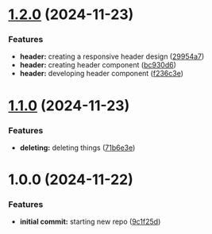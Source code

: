# [1.2.0](https://github.com/luvsscorpius/dev-and-portfolio-react/compare/v1.1.0...v1.2.0) (2024-11-23)


### Features

* **header:** creating a responsive header design ([29954a7](https://github.com/luvsscorpius/dev-and-portfolio-react/commit/29954a766808648b62a5c8d7c6cea12e52da889b))
* **header:** creating header component ([bc930d6](https://github.com/luvsscorpius/dev-and-portfolio-react/commit/bc930d60024d6701ac217d9118afdd200df0a6a3))
* **header:** developing header component ([f236c3e](https://github.com/luvsscorpius/dev-and-portfolio-react/commit/f236c3e2c0b4b96d05881de807fa1a8767e0d45d))

# [1.1.0](https://github.com/luvsscorpius/dev-and-portfolio-react/compare/v1.0.0...v1.1.0) (2024-11-23)


### Features

* **deleting:** deleting things ([71b6e3e](https://github.com/luvsscorpius/dev-and-portfolio-react/commit/71b6e3ea26bc7be56f84e579e06816a5fdd4050a))

# 1.0.0 (2024-11-22)


### Features

* **initial commit:** starting new repo ([9c1f25d](https://github.com/luvsscorpius/dev-and-portfolio-react/commit/9c1f25d3b4d761acbc111bf39dadc80ad169e2ea))
